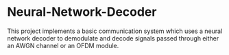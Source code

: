 # Neural-Network-Decoder


This project implements a basic communication system which uses a neural network decoder to demodulate and decode signals passed through either an AWGN channel or an OFDM module.
